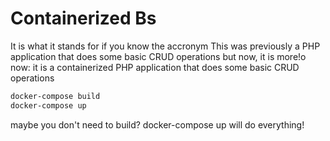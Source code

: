 # Containerized Bs

It is what it stands for if you know the accronym
This was previously a PHP application that does some basic CRUD operations
but now, it is more!o now:
it is a containerized PHP application that does some basic CRUD operations


```bash
docker-compose build
docker-compose up
```
maybe you don't need to build? docker-compose up will do everything!


